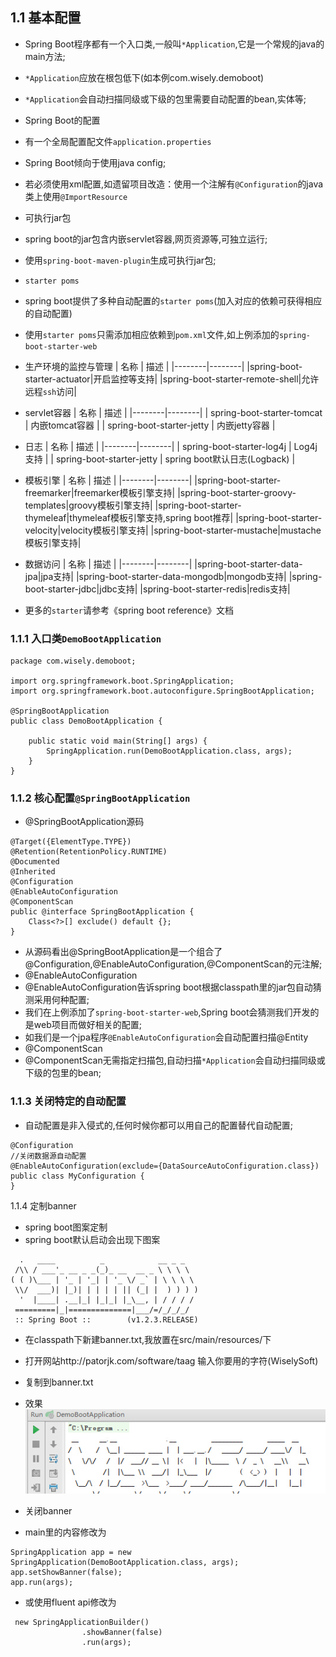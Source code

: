 ## 1.1 基本配置
- Spring Boot程序都有一个入口类,一般叫`*Application`,它是一个常规的java的main方法;
 - `*Application`应放在根包低下(如本例com.wisely.demoboot)
 - `*Application`会自动扫描同级或下级的包里需要自动配置的bean,实体等;

- Spring Boot的配置
 - 有一个全局配置配文件`application.properties`
 - Spring Boot倾向于使用java config;
 - 若必须使用xml配置,如遗留项目改造：使用一个注解有`@Configuration`的java类上使用`@ImportResource`

- 可执行jar包
 - spring boot的jar包含内嵌servlet容器,网页资源等,可独立运行;
 - 使用`spring-boot-maven-plugin`生成可执行jar包;

- `starter poms`
 - spring boot提供了多种自动配置的`starter poms`(加入对应的依赖可获得相应的自动配置)
 - 使用`starter poms`只需添加相应依赖到`pom.xml`文件,如上例添加的`spring-boot-starter-web`

 - 生产环境的监控与管理
  | 名称 | 描述 |
|--------|--------|
|spring-boot-starter-actuator|开启监控等支持|
|spring-boot-starter-remote-shell|允许远程`ssh`访问|

 - servlet容器
| 名称 | 描述 |
|--------|--------|
|    spring-boot-starter-tomcat    |      内嵌tomcat容器  |
|    spring-boot-starter-jetty    |     内嵌jetty容器   |

 - 日志
| 名称 | 描述 |
|--------|--------|
|    spring-boot-starter-log4j    |      Log4j支持 |
|    spring-boot-starter-jetty    |     spring boot默认日志(Logback)   |

 - 模板引擎
 | 名称 | 描述 |
|--------|--------|
|spring-boot-starter-freemarker|freemarker模板引擎支持|
|spring-boot-starter-groovy-templates|groovy模板引擎支持|
|spring-boot-starter-thymeleaf|thymeleaf模板引擎支持,spring boot推荐|
|spring-boot-starter-velocity|velocity模板引擎支持|
|spring-boot-starter-mustache|mustache模板引擎支持|

  - 数据访问
 | 名称 | 描述 |
|--------|--------|
|spring-boot-starter-data-jpa|jpa支持|
|spring-boot-starter-data-mongodb|mongodb支持|
|spring-boot-starter-jdbc|jdbc支持|
|spring-boot-starter-redis|redis支持|

 - 更多的`starter`请参考《spring boot reference》文档

### 1.1.1 入口类`DemoBootApplication`

```
package com.wisely.demoboot;

import org.springframework.boot.SpringApplication;
import org.springframework.boot.autoconfigure.SpringBootApplication;

@SpringBootApplication
public class DemoBootApplication {

    public static void main(String[] args) {
        SpringApplication.run(DemoBootApplication.class, args);
    }
}

```
### 1.1.2 核心配置`@SpringBootApplication`
- @SpringBootApplication源码
```
@Target({ElementType.TYPE})
@Retention(RetentionPolicy.RUNTIME)
@Documented
@Inherited
@Configuration
@EnableAutoConfiguration
@ComponentScan
public @interface SpringBootApplication {
    Class<?>[] exclude() default {};
}
```
- 从源码看出@SpringBootApplication是一个组合了@Configuration,@EnableAutoConfiguration,@ComponentScan的元注解;
- @EnableAutoConfiguration
 - @EnableAutoConfiguration告诉spring boot根据classpath里的jar包自动猜测采用何种配置;
 - 我们在上例添加了`spring-boot-starter-web`,Spring boot会猜测我们开发的是web项目而做好相关的配置;
 - 如我们是一个jpa程序`@EnableAutoConfiguration`会自动配置扫描@Entity
- @ComponentScan
 - @ComponentScan无需指定扫描包,自动扫描`*Application`会自动扫描同级或下级的包里的bean;

### 1.1.3 关闭特定的自动配置
- 自动配置是非入侵式的,任何时候你都可以用自己的配置替代自动配置;
```
@Configuration
//关闭数据源自动配置
@EnableAutoConfiguration(exclude={DataSourceAutoConfiguration.class})
public class MyConfiguration {
}
```
1.1.4 定制banner
- spring boot图案定制
 - spring boot默认启动会出现下图案
```
  .   ____          _            __ _ _
 /\\ / ___'_ __ _ _(_)_ __  __ _ \ \ \ \
( ( )\___ | '_ | '_| | '_ \/ _` | \ \ \ \
 \\/  ___)| |_)| | | | | || (_| |  ) ) ) )
  '  |____| .__|_| |_|_| |_\__, | / / / /
 =========|_|==============|___/=/_/_/_/
 :: Spring Boot ::        (v1.2.3.RELEASE)
```

 - 在classpath下新建banner.txt,我放置在src/main/resources/下
 - 打开网站http://patorjk.com/software/taag 输入你要用的字符(WiselySoft)
 - 复制到banner.txt
 - 效果
 ![](resources/2-1.jpg)

- 关闭banner
 - main里的内容修改为
```
SpringApplication app = new SpringApplication(DemoBootApplication.class, args);
app.setShowBanner(false);
app.run(args);
```
 - 或使用fluent api修改为
```
 new SpringApplicationBuilder()
                .showBanner(false)
                .run(args);
```